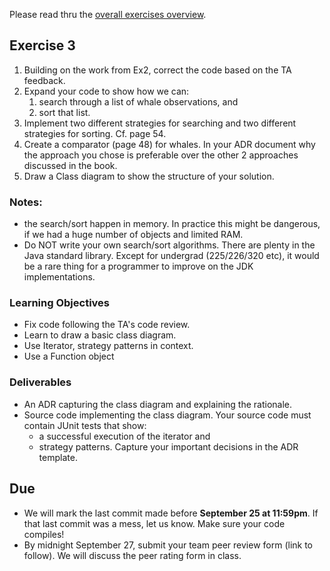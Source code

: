 Please read thru the [overall exercises overview](https://github.com/SENG330/course/blob/master/exercises/Exercises.md).

## Exercise 3
1. Building on the work from Ex2, correct the code based on the TA feedback. 
2. Expand your code to show how we can:
    1. search through a
 list of whale observations, and 
    2. sort that list. 
3. Implement two different strategies for searching and two different strategies for sorting. Cf. page 54. 
4. Create a comparator (page 48) for whales. In your ADR document why the approach you chose is preferable over the
 other 2 approaches discussed in the book.
 3. Draw a Class diagram to show the structure of your solution. 

### Notes:
- the search/sort happen in memory. In practice this might be dangerous, if we had a huge number of objects and
 limited RAM.
 - Do NOT write your own search/sort algorithms. There are plenty in the Java standard library. Except for undergrad
  (225/226/320 etc), it would be a rare thing for a programmer to improve on the JDK implementations.
 
### Learning Objectives
- Fix code following the TA's code review.
- Learn to draw a basic class diagram.
- Use Iterator, strategy patterns in context.
- Use a Function object

### Deliverables

* An ADR capturing the class diagram and explaining the rationale. 
* Source code implementing the class diagram. Your source code must contain JUnit tests that show: 
    - a successful execution of the iterator and 
    - strategy patterns.
Capture your important decisions in the ADR template.

## Due
- We will mark the last commit made before **September 25 at 11:59pm**. If that last commit was a mess, let us know. Make sure your code compiles!
- By midnight September 27, submit your team peer review form (link to follow). We will discuss the peer rating form in class.